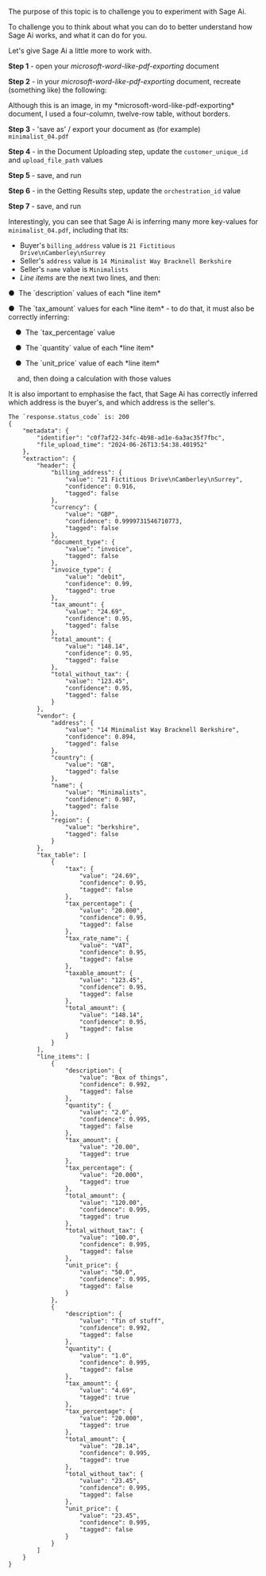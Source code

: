 <MessageCard type='info'>
    <p>The purpose of this topic is to challenge you to experiment with Sage Ai.</p>
    <p>To challenge you to think about what you can do to better understand how Sage Ai
    works, and what it can do for you.</p>
</MessageCard>

Let's give Sage Ai a little more to work with.

**Step 1** - open your *microsoft-word-like-pdf-exporting* document

**Step 2** - in your *microsoft-word-like-pdf-exporting* document, recreate (something
like) the following:
<RoundedImage alt='Minimalist - 4' src='/assets/exercises/minimalist_04.png' width={600}/>

<MessageCard type='proactive'>
    <p>Although this is an image, in my *microsoft-word-like-pdf-exporting* document, I
    used a four-column, twelve-row table, without borders.</p>
</MessageCard>

**Step 3** - 'save as' / export your document as (for example) `minimalist_04.pdf`

**Step 4** - in the Document Uploading step, update the `customer_unique_id` and
`upload_file_path` values

**Step 5** - save, and run

**Step 6** - in the Getting Results step, update the `orchestration_id` value

**Step 7** - save, and run

Interestingly, you can see that Sage Ai is inferring many more key-values for 
`minimalist_04.pdf`, including that its:
* Buyer's `billing_address` value is `21 Fictitious Drive\nCamberley\nSurrey`
* Seller's `address` value is `14 Minimalist Way Bracknell Berkshire`
* Seller's `name` value is `Minimalists`
* *Line items* are the next two lines, and then:
<p> &#x25CF;&nbsp; The `description` values of each *line item*</p>
<p> &#x25CF;&nbsp; The `tax_amount` values for each *line item* - to do that, it must also be
correctly inferring:</p>
<p>&ensp;&ensp;&#x25CF;&nbsp; The `tax_percentage` value</p>
<p>&ensp;&ensp;&#x25CF;&nbsp; The `quantity` value of each *line item*</p>
<p>&ensp;&ensp;&#x25CF;&nbsp; The `unit_price` value of each *line item*</p>
<p>&ensp;&ensp; and, then doing a calculation with those values</p>

It is also important to emphasise the fact, that Sage Ai has correctly inferred which address
is the buyer's, and which address is the seller's.

```json:extraction
The `response.status_code` is: 200
{
    "metadata": {
        "identifier": "c0f7af22-34fc-4b98-ad1e-6a3ac35f7fbc",
        "file_upload_time": "2024-06-26T13:54:38.401952"
    },
    "extraction": {
        "header": {
            "billing_address": {
                "value": "21 Fictitious Drive\nCamberley\nSurrey",
                "confidence": 0.916,
                "tagged": false
            },
            "currency": {
                "value": "GBP",
                "confidence": 0.9999731546710773,
                "tagged": false
            },
            "document_type": {
                "value": "invoice",
                "tagged": false
            },
            "invoice_type": {
                "value": "debit",
                "confidence": 0.99,
                "tagged": true
            },
            "tax_amount": {
                "value": "24.69",
                "confidence": 0.95,
                "tagged": false
            },
            "total_amount": {
                "value": "148.14",
                "confidence": 0.95,
                "tagged": false
            },
            "total_without_tax": {
                "value": "123.45",
                "confidence": 0.95,
                "tagged": false
            }
        },
        "vendor": {
            "address": {
                "value": "14 Minimalist Way Bracknell Berkshire",
                "confidence": 0.894,
                "tagged": false
            },
            "country": {
                "value": "GB",
                "tagged": false
            },
            "name": {
                "value": "Minimalists",
                "confidence": 0.987,
                "tagged": false
            },
            "region": {
                "value": "berkshire",
                "tagged": false
            }
        },
        "tax_table": [
            {
                "tax": {
                    "value": "24.69",
                    "confidence": 0.95,
                    "tagged": false
                },
                "tax_percentage": {
                    "value": "20.000",
                    "confidence": 0.95,
                    "tagged": false
                },
                "tax_rate_name": {
                    "value": "VAT",
                    "confidence": 0.95,
                    "tagged": false
                },
                "taxable_amount": {
                    "value": "123.45",
                    "confidence": 0.95,
                    "tagged": false
                },
                "total_amount": {
                    "value": "148.14",
                    "confidence": 0.95,
                    "tagged": false
                }
            }
        ],
        "line_items": [
            {
                "description": {
                    "value": "Box of things",
                    "confidence": 0.992,
                    "tagged": false
                },
                "quantity": {
                    "value": "2.0",
                    "confidence": 0.995,
                    "tagged": false
                },
                "tax_amount": {
                    "value": "20.00",
                    "tagged": true
                },
                "tax_percentage": {
                    "value": "20.000",
                    "tagged": true
                },
                "total_amount": {
                    "value": "120.00",
                    "confidence": 0.995,
                    "tagged": true
                },
                "total_without_tax": {
                    "value": "100.0",
                    "confidence": 0.995,
                    "tagged": false
                },
                "unit_price": {
                    "value": "50.0",
                    "confidence": 0.995,
                    "tagged": false
                }
            },
            {
                "description": {
                    "value": "Tin of stuff",
                    "confidence": 0.992,
                    "tagged": false
                },
                "quantity": {
                    "value": "1.0",
                    "confidence": 0.995,
                    "tagged": false
                },
                "tax_amount": {
                    "value": "4.69",
                    "tagged": true
                },
                "tax_percentage": {
                    "value": "20.000",
                    "tagged": true
                },
                "total_amount": {
                    "value": "28.14",
                    "confidence": 0.995,
                    "tagged": true
                },
                "total_without_tax": {
                    "value": "23.45",
                    "confidence": 0.995,
                    "tagged": false
                },
                "unit_price": {
                    "value": "23.45",
                    "confidence": 0.995,
                    "tagged": false
                }
            }
        ]
    }
}
```
